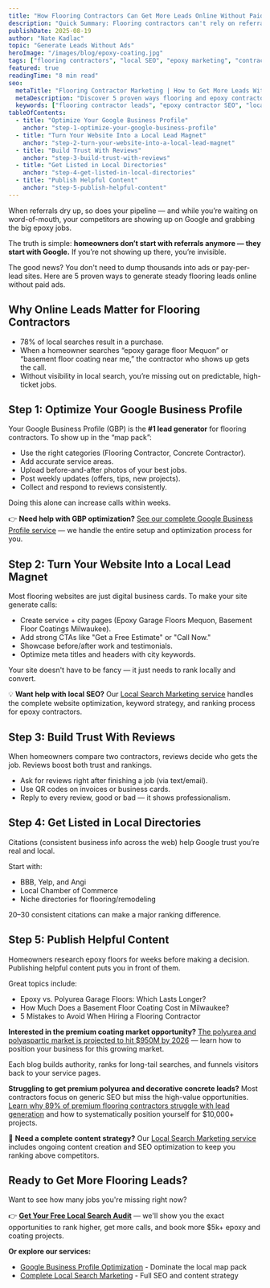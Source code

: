 ```yaml
---
title: "How Flooring Contractors Can Get More Leads Online Without Paid Ads"
description: "Quick Summary: Flooring contractors can't rely on referrals alone. By optimizing your Google Business Profile, improving your website, building reviews, and publishing helpful content, you can turn Google into your most consistent source of new leads."
publishDate: 2025-08-19
author: "Nate Kadlac"
topic: "Generate Leads Without Ads"
heroImage: "/images/blog/epoxy-coating.jpg"
tags: ["flooring contractors", "local SEO", "epoxy marketing", "contractor leads"]
featured: true
readingTime: "8 min read"
seo:
  metaTitle: "Flooring Contractor Marketing | How to Get More Leads Without Ads"
  metaDescription: "Discover 5 proven ways flooring and epoxy contractors can generate steady leads online without paid ads — from Google Business Profile optimization to review strategies."
  keywords: ["flooring contractor leads", "epoxy contractor SEO", "local SEO for contractors", "garage floor marketing"]
tableOfContents:
  - title: "Optimize Your Google Business Profile"
    anchor: "step-1-optimize-your-google-business-profile"
  - title: "Turn Your Website Into a Local Lead Magnet"
    anchor: "step-2-turn-your-website-into-a-local-lead-magnet"
  - title: "Build Trust With Reviews"
    anchor: "step-3-build-trust-with-reviews"
  - title: "Get Listed in Local Directories"
    anchor: "step-4-get-listed-in-local-directories"
  - title: "Publish Helpful Content"
    anchor: "step-5-publish-helpful-content"
---
```


When referrals dry up, so does your pipeline — and while you’re waiting on word-of-mouth, your competitors are showing up on Google and grabbing the big epoxy jobs.

The truth is simple: **homeowners don’t start with referrals anymore — they start with Google.** If you’re not showing up there, you’re invisible.  

The good news? You don't need to dump thousands into ads or pay-per-lead sites. Here are 5 proven ways to generate steady flooring leads online without paid ads.  

<!-- TABLE_OF_CONTENTS -->


## Why Online Leads Matter for Flooring Contractors

- 78% of local searches result in a purchase.  
- When a homeowner searches “epoxy garage floor Mequon” or “basement floor coating near me,” the contractor who shows up gets the call.  
- Without visibility in local search, you’re missing out on predictable, high-ticket jobs.  



## Step 1: Optimize Your Google Business Profile

Your Google Business Profile (GBP) is the **#1 lead generator** for flooring contractors. To show up in the “map pack”:  

- Use the right categories (Flooring Contractor, Concrete Contractor).  
- Add accurate service areas.  
- Upload before-and-after photos of your best jobs.  
- Post weekly updates (offers, tips, new projects).  
- Collect and respond to reviews consistently.  

Doing this alone can increase calls within weeks.

👉 **Need help with GBP optimization?** [See our complete Google Business Profile service](/services/flooring-contractor-gbp-optimization/) — we handle the entire setup and optimization process for you.  



## Step 2: Turn Your Website Into a Local Lead Magnet

Most flooring websites are just digital business cards. To make your site generate calls:  

- Create service + city pages (Epoxy Garage Floors Mequon, Basement Floor Coatings Milwaukee).  
- Add strong CTAs like "Get a Free Estimate" or "Call Now."  
- Showcase before/after work and testimonials.  
- Optimize meta titles and headers with city keywords.  

<!-- PULL_QUOTE: Too many flooring websites are basically online business cards. -->

Your site doesn't have to be fancy — it just needs to rank locally and convert.

💡 **Want help with local SEO?** Our [Local Search Marketing service](/services/flooring-contractors-seo/) handles the complete website optimization, keyword strategy, and ranking process for epoxy contractors.  


## Step 3: Build Trust With Reviews

When homeowners compare two contractors, reviews decide who gets the job. Reviews boost both trust and rankings.  

- Ask for reviews right after finishing a job (via text/email).  
- Use QR codes on invoices or business cards.  
- Reply to every review, good or bad — it shows professionalism.  



## Step 4: Get Listed in Local Directories

Citations (consistent business info across the web) help Google trust you’re real and local.  

Start with:  
- BBB, Yelp, and Angi  
- Local Chamber of Commerce  
- Niche directories for flooring/remodeling  

20–30 consistent citations can make a major ranking difference.  



## Step 5: Publish Helpful Content

Homeowners research epoxy floors for weeks before making a decision. Publishing helpful content puts you in front of them.  

Great topics include:  
- Epoxy vs. Polyurea Garage Floors: Which Lasts Longer?  
- How Much Does a Basement Floor Coating Cost in Milwaukee?  
- 5 Mistakes to Avoid When Hiring a Flooring Contractor

**Interested in the premium coating market opportunity?** [The polyurea and polyaspartic market is projected to hit $950M by 2026](/articles/950m-polyurea-market-opportunity-contractors/) — learn how to position your business for this growing market.  

Each blog builds authority, ranks for long-tail searches, and funnels visitors back to your service pages.

**Struggling to get premium polyurea and decorative concrete leads?** Most contractors focus on generic SEO but miss the high-value opportunities. [Learn why 89% of premium flooring contractors struggle with lead generation](/articles/why-premium-flooring-contractors-struggle-lead-generation/) and how to systematically position yourself for $10,000+ projects.

📝 **Need a complete content strategy?** Our [Local Search Marketing service](/services/flooring-contractors-seo/) includes ongoing content creation and SEO optimization to keep you ranking above competitors.  

## Ready to Get More Flooring Leads?

Want to see how many jobs you're missing right now?  

👉 [**Get Your Free Local Search Audit**](/free-audit/) — we'll show you the exact opportunities to rank higher, get more calls, and book more $5k+ epoxy and coating projects.

**Or explore our services:**
- [Google Business Profile Optimization](/services/flooring-contractor-gbp-optimization/) - Dominate the local map pack
- [Complete Local Search Marketing](/services/flooring-contractors-seo/) - Full SEO and content strategy  
